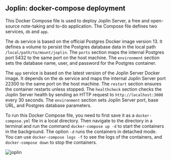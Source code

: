 ## Joplin: docker-compose deployment

This Docker Compose file is used to deploy Joplin Server, a free and open-source note-taking and to-do application. The Compose file defines two services, `db` and `app`.

The `db` service is based on the official Postgres Docker image version 13. It defines a volume to persist the Postgres database data in the local path `/local/path/to/mount/joplin`. The `ports` section maps the internal Postgres port 5432 to the same port on the host machine. The `environment` section sets the database name, user, and password for the Postgres container.

The `app` service is based on the latest version of the Joplin Server Docker image. It depends on the `db` service and maps the internal Joplin Server port 22300 to the same port on the host machine. The `restart` section ensures the container restarts unless stopped. The `healthcheck` section checks the Joplin Server health by sending an HTTP request to `http://localhost:3000` every 30 seconds. The `environment` section sets Joplin Server port, base URL, and Postgres database parameters.

To run this Docker Compose file, you need to first save it as a `docker-compose.yml` file in a local directory. Then navigate to the directory in a terminal and run the command `docker-compose up -d` to start the containers in the background. The option `-d` runs the containers in detached mode. You can use `docker-compose logs -f` to see the logs of the containers, and `docker-compose down` to stop the containers.

![joplin](https://joplinapp.org/images/home-top-img-2x.webp)